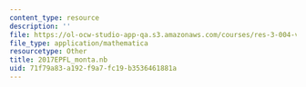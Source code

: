 ```yaml
---
content_type: resource
description: ''
file: https://ol-ocw-studio-app-qa.s3.amazonaws.com/courses/res-3-004-visualizing-materials-science-fall-2017/71f79a83a192f9a7fc19b3536461881a_2017EPFL_monta.nb
file_type: application/mathematica
resourcetype: Other
title: 2017EPFL_monta.nb
uid: 71f79a83-a192-f9a7-fc19-b3536461881a
---
```

